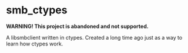 smb_ctypes
==========

**WARNING! This project is abandoned and not supported.**

A libsmbclient written in ctypes. Created a long time ago just as a way to learn how ctypes work.
